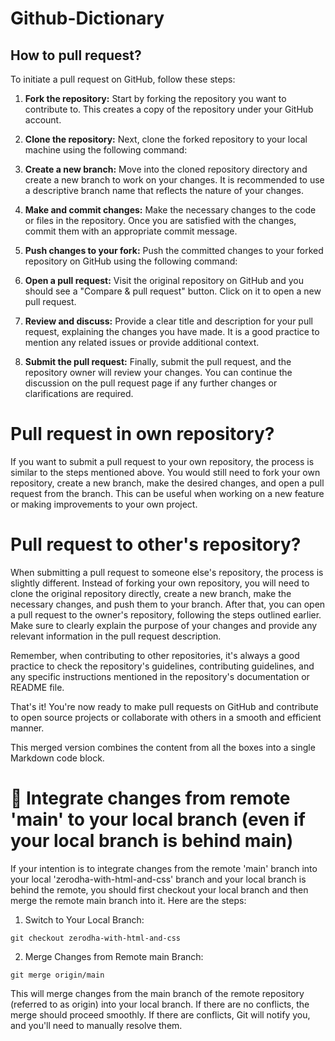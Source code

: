 # Github-Dictionary

## How to pull request?

To initiate a pull request on GitHub, follow these steps:

1. **Fork the repository:** Start by forking the repository you want to contribute to. This creates a copy of the repository under your GitHub account.

2. **Clone the repository:** Next, clone the forked repository to your local machine using the following command:

3. **Create a new branch:** Move into the cloned repository directory and create a new branch to work on your changes. It is recommended to use a descriptive branch name that reflects the nature of your changes.


4. **Make and commit changes:** Make the necessary changes to the code or files in the repository. Once you are satisfied with the changes, commit them with an appropriate commit message.


5. **Push changes to your fork:** Push the committed changes to your forked repository on GitHub using the following command:

6. **Open a pull request:** Visit the original repository on GitHub and you should see a "Compare & pull request" button. Click on it to open a new pull request.

7. **Review and discuss:** Provide a clear title and description for your pull request, explaining the changes you have made. It is a good practice to mention any related issues or provide additional context.

8. **Submit the pull request:** Finally, submit the pull request, and the repository owner will review your changes. You can continue the discussion on the pull request page if any further changes or clarifications are required.

# Pull request in own repository?

If you want to submit a pull request to your own repository, the process is similar to the steps mentioned above. You would still need to fork your own repository, create a new branch, make the desired changes, and open a pull request from the branch. This can be useful when working on a new feature or making improvements to your own project.

# Pull request to other's repository?

When submitting a pull request to someone else's repository, the process is slightly different. Instead of forking your own repository, you will need to clone the original repository directly, create a new branch, make the necessary changes, and push them to your branch. After that, you can open a pull request to the owner's repository, following the steps outlined earlier. Make sure to clearly explain the purpose of your changes and provide any relevant information in the pull request description.

Remember, when contributing to other repositories, it's always a good practice to check the repository's guidelines, contributing guidelines, and any specific instructions mentioned in the repository's documentation or README file.

That's it! You're now ready to make pull requests on GitHub and contribute to open source projects or collaborate with others in a smooth and efficient manner.

This merged version combines the content from all the boxes into a single Markdown code block.

# 🐼 Integrate changes from remote 'main' to your local branch (even if your local branch is behind main)

If your intention is to integrate changes from the remote 'main' branch into your local 'zerodha-with-html-and-css' branch and your local branch is behind the remote, you should first checkout your local branch and then merge the remote main branch into it. Here are the steps:

1. Switch to Your Local Branch:
```
git checkout zerodha-with-html-and-css
```

2. Merge Changes from Remote main Branch:
```
git merge origin/main
```

This will merge changes from the main branch of the remote repository (referred to as origin) into your local branch. If there are no conflicts, the merge should proceed smoothly. If there are conflicts, Git will notify you, and you'll need to manually resolve them.



